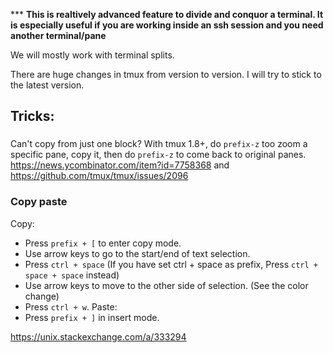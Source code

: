 *** **This is realtively advanced feature to divide and conquor a terminal. It is especially useful if you are working inside an ssh session and you need another terminal/pane** 

We will mostly work with terminal splits. 

There are huge changes in tmux from version to version. I will try to stick to the latest version. 




## Tricks: 

### 
Can't copy from just one block?
With tmux 1.8+, do `prefix-z` too zoom a specific pane, copy it, then do `prefix-z` to come back to original panes. 
https://news.ycombinator.com/item?id=7758368 and https://github.com/tmux/tmux/issues/2096

### Copy paste

Copy:
* Press `prefix + [` to enter copy mode.
* Use arrow keys to go to the start/end of text selection.
* Press `ctrl + space` (If you have set ctrl + space as prefix, Press `ctrl + space + space` instead)
* Use arrow keys to move to the other side of selection. (See the color change)
* Press `ctrl + w`.
Paste:
* Press `prefix + ]` in insert mode.

https://unix.stackexchange.com/a/333294
